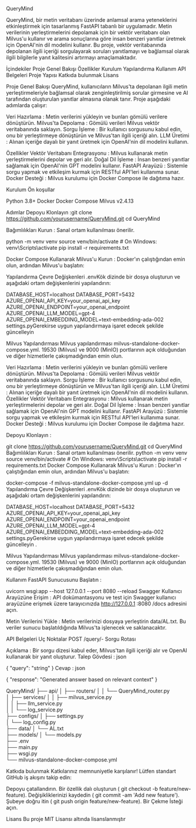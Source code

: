 QueryMind

QueryMind, bir metin veritabanı üzerinde anlamsal arama yeteneklerini etkinleştirmek için tasarlanmış FastAPI tabanlı bir uygulamadır. Metin verilerinin yerleştirmelerini depolamak için bir vektör veritabanı olan Milvus'u kullanır ve arama sonuçlarına göre insan benzeri yanıtlar üretmek için OpenAI'nin dil modelini kullanır. Bu proje, vektör veritabanında depolanan ilgili içeriği sorgulayarak soruları yanıtlamayı ve bağlamsal olarak ilgili bilgilerle yanıt kalitesini artırmayı amaçlamaktadır.


İçindekiler
Proje Genel Bakışı
Özellikler
Kurulum
Yapılandırma
Kullanım
API Belgeleri
Proje Yapısı
Katkıda bulunmak
Lisans



Proje Genel Bakışı
QueryMind, kullanıcıların Milvus'ta depolanan ilgili metin yerleştirmeleriyle bağlamsal olarak zenginleştirilmiş sorular girmesine ve AI tarafından oluşturulan yanıtlar almasına olanak tanır. Proje aşağıdaki adımlarda çalışır:

Veri Hazırlama : Metin verilerini yükleyin ve bunları gömülü verilere dönüştürün.
Milvus'ta Depolama : Gömülü verileri Milvus vektör veritabanında saklayın.
Sorgu İşleme : Bir kullanıcı sorgusunu kabul edin, onu bir yerleştirmeye dönüştürün ve Milvus'tan ilgili içeriği alın.
LLM Üretimi : Alınan içeriğe dayalı bir yanıt üretmek için OpenAI'nin dil modelini kullanın.


Özellikler
Vektör Veritabanı Entegrasyonu : Milvus kullanarak metin yerleştirmelerini depolar ve geri alır.
Doğal Dil İşleme : İnsan benzeri yanıtlar sağlamak için OpenAI'nin GPT modelini kullanır.
FastAPI Arayüzü : Sistemle sorgu yapmak ve etkileşim kurmak için RESTful API'leri kullanıma sunar.
Docker Desteği : Milvus kurulumu için Docker Compose ile dağıtıma hazır.


Kurulum
Ön koşullar

Python 3.8+
Docker
Docker Compose
Milvus v2.4.13


Adımlar
Depoyu Klonlayın :git clone https://github.com/yourusername/QueryMind.git
cd QueryMind


Bağımlılıkları Kurun : Sanal ortam kullanılması önerilir.

python -m venv venv
source venv/bin/activate  # On Windows: venv\Scripts\activate
pip install -r requirements.txt


Docker Compose Kullanarak Milvus'u Kurun : Docker'ın çalıştığından emin olun, ardından Milvus'u başlatın:




Yapılandırma
Çevre Değişkenleri
.envKök dizinde bir dosya oluşturun ve aşağıdaki ortam değişkenlerini yapılandırın:

DATABASE_HOST=localhost
DATABASE_PORT=5432
AZURE_OPENAI_API_KEY=your_openai_api_key
AZURE_OPENAI_ENDPOINT=your_openai_endpoint
AZURE_OPENAI_LLM_MODEL=gpt-4
AZURE_OPENAI_EMBEDDING_MODEL=text-embedding-ada-002
settings.pyGerekirse uygun yapılandırmaya işaret edecek şekilde güncelleyin


Milvus Yapılandırması
Milvus yapılandırması milvus-standalone-docker-compose.yml. 19530 (Milvus) ve 9000 (MinIO) portlarının açık olduğundan ve diğer hizmetlerle çakışmadığından emin olun.


Veri Hazırlama : Metin verilerini yükleyin ve bunları gömülü verilere dönüştürün.
Milvus'ta Depolama : Gömülü verileri Milvus vektör veritabanında saklayın.
Sorgu İşleme : Bir kullanıcı sorgusunu kabul edin, onu bir yerleştirmeye dönüştürün ve Milvus'tan ilgili içeriği alın.
LLM Üretimi : Alınan içeriğe dayalı bir yanıt üretmek için OpenAI'nin dil modelini kullanın.
Özellikler
Vektör Veritabanı Entegrasyonu : Milvus kullanarak metin yerleştirmelerini depolar ve geri alır.
Doğal Dil İşleme : İnsan benzeri yanıtlar sağlamak için OpenAI'nin GPT modelini kullanır.
FastAPI Arayüzü : Sistemle sorgu yapmak ve etkileşim kurmak için RESTful API'leri kullanıma sunar.
Docker Desteği : Milvus kurulumu için Docker Compose ile dağıtıma hazır.


Depoyu Klonlayın :

git clone https://github.com/yourusername/QueryMind.git
cd QueryMind
Bağımlılıkları Kurun : Sanal ortam kullanılması önerilir.
python -m venv venv
source venv/bin/activate  # On Windows: venv\Scripts\activate
pip install -r requirements.txt
Docker Compose Kullanarak Milvus'u Kurun : Docker'ın çalıştığından emin olun, ardından Milvus'u başlatın:

docker-compose -f milvus-standalone-docker-compose.yml up -d
Yapılandırma
Çevre Değişkenleri
.envKök dizinde bir dosya oluşturun ve aşağıdaki ortam değişkenlerini yapılandırın:

DATABASE_HOST=localhost
DATABASE_PORT=5432
AZURE_OPENAI_API_KEY=your_openai_api_key
AZURE_OPENAI_ENDPOINT=your_openai_endpoint
AZURE_OPENAI_LLM_MODEL=gpt-4
AZURE_OPENAI_EMBEDDING_MODEL=text-embedding-ada-002
settings.pyGerekirse uygun yapılandırmaya işaret edecek şekilde güncelleyin .

Milvus Yapılandırması
Milvus yapılandırması milvus-standalone-docker-compose.yml. 19530 (Milvus) ve 9000 (MinIO) portlarının açık olduğundan ve diğer hizmetlerle çakışmadığından emin olun.

Kullanım
FastAPI Sunucusunu Başlatın :

uvicorn wsgi:app --host 127.0.0.1 --port 8080 --reload
Swagger Kullanıcı Arayüzüne Erişim : API dokümantasyonu ve test için Swagger kullanıcı arayüzüne erişmek üzere tarayıcınızda http://127.0.0.1 :8080 /docs adresini açın.

Metin Verilerini Yükle : Metin verilerinizi dosyaya yerleştirin data/AL.txt. Bu veriler sunucu başlatıldığında Milvus'ta işlenecek ve saklanacaktır.




API Belgeleri
Uç Noktalar
POST /query/- Sorgu Rotası

Açıklama : Bir sorgu dizesi kabul eder, Milvus'tan ilgili içeriği alır ve OpenAI kullanarak bir yanıt oluşturur.
Talep Gövdesi :
json

{
  "query": "string"
}
Cevap :
json

{
  "response": "Generated answer based on relevant context"
}


QueryMind/
├── api/
│   ├── routers/
│   │   └── QueryMind_router.py         
│   ├── services/
│   │   ├── milvus_service.py        
│   │   ├── llm_service.py            
│   │   └── log_service.py             
├── configs/
│   ├── settings.py                   
│   └── log_config.py                
├── data/
│   └── AL.txt                          
├── models/
│   └── models.py                      
├── .env                               
├── main.py                             
├── wsgi.py                             
└── milvus-standalone-docker-compose.yml 




Katkıda bulunmak
Katkılarınız memnuniyetle karşılanır! Lütfen standart GitHub iş akışını takip edin:

Depoyu çatallandırın.
Bir özellik dalı oluşturun ( git checkout -b feature/new-feature).
Değişikliklerinizi kaydedin ( git commit -am 'Add new feature').
Şubeye doğru itin ( git push origin feature/new-feature).
Bir Çekme İsteği açın.




Lisans
Bu proje MIT Lisansı altında lisanslanmıştır

